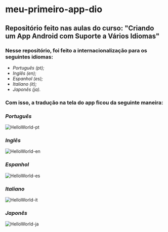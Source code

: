 # meu-primeiro-app-dio
## Repositório feito nas aulas do curso: "Criando um App Android com Suporte a Vários Idiomas"

### Nesse repositório, foi feito a internacionalização para os seguintes idiomas:
- *Português (pt);*
- *Inglês (en);*
- *Espanhol (es);*
- *Italiano (it);*
- *Japonês (ja).*

### Com isso, a tradução na tela do app ficou da seguinte maneira:

### *Português*
![HelloWorld-pt](https://github.com/Felipe-byte22/meu-primeiro-app-dio/assets/64445712/e4d8660b-7815-4581-9bac-dc392461bc4f)

### *Inglês*
![HelloWorld-en](https://github.com/Felipe-byte22/meu-primeiro-app-dio/assets/64445712/154817e7-ea09-45b5-b4bd-f7a5032b7195)

### *Espanhol*
![HelloWorld-es](https://github.com/Felipe-byte22/meu-primeiro-app-dio/assets/64445712/9dee5fa9-b52e-4e1c-a5fb-12562686e244)

### *Italiano*
![HelloWorld-it](https://github.com/Felipe-byte22/meu-primeiro-app-dio/assets/64445712/ad3e2f17-6c5c-4e54-b141-f31041d78ecd)

### *Japonês*
![HelloWorld-ja](https://github.com/Felipe-byte22/meu-primeiro-app-dio/assets/64445712/545f6be7-b14d-469a-8d16-a263219ea4a9)
